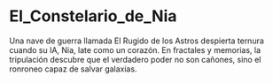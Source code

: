 # El_Constelario_de_Nia
Una nave de guerra llamada El Rugido de los Astros despierta ternura cuando su IA, Nia, late como un corazón. En fractales y memorias, la tripulación descubre que el verdadero poder no son cañones, sino el ronroneo capaz de salvar galaxias.
